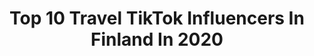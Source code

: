 ---
title: Top 10 Travel TikTok Influencers In Finland In 2020
description: >-
  Find top travel TikTok influencers in Finland in 2020. Most popular hashtags: #travel #weekend #sunrise #wednesday.
platform: TikTok
profiles:
  - username: "henrikiviluoma"
    fullname: >-
      Henri
    location: "Finland"
    followers: 15157
    engagement: 978
    commentsToLikes: 0.023253
    id: ck83z6k44y61y0j78quizs9sn
    verified: false
    hashtags: "#ruka, #snowboarding, #gls, #jetski"
  - username: "visualsofjulius"
    fullname: >-
      Visualsofjulius
    location: "Finland"
    followers: 66994
    engagement: 1278
    commentsToLikes: 0.010523
    id: ck83z6mmky6tn0j78bs2gy4f3
    verified: false
    hashtags: "#cold, #norway, #mountains, #waterfall"
  - username: "tanelah"
    fullname: >-
      Taneli Lahtinen
    location: "Finland"
    followers: 85735
    engagement: 1059
    commentsToLikes: 0.012674
    id: ck81qxy94ktkx0j78ewp8e6y4
    verified: false
    hashtags: "#arizonacheck, #photoshoot, #camera, #lightroom"
  - username: "mauton1"
    fullname: >-
      Mauton
    location: "Finland"
    followers: 42333
    engagement: 1121
    commentsToLikes: 0.110459
    id: cka6l225d1cji0i78tg1uqznd
    verified: false
    hashtags: "#woah, #justinbieber, #flip, #repost"
  - username: "poudelbindu"
    fullname: >-
      Bindu BP 👑
    location: "Finland"
    followers: 4114
    engagement: 640
    commentsToLikes: 0.137484
    id: ck8osa1z3g0dv0j78jua4uep3
    verified: false
    hashtags: "#14february, #beautiful, #mountains, #cantstopcrying"
  - username: "juliusbrander1"
    fullname: >-
      Julius Brander
    location: "Finland"
    followers: 39132
    engagement: 938
    commentsToLikes: 0.038678
    id: ck8hq4p8z2geu0j78ckc1wulb
    verified: false
    hashtags: "#zyxbca, #vibes, #weekend, #wallrun"
  - username: "markcardician"
    fullname: >-
      markcardician
    location: "Finland"
    followers: 25569
    engagement: 1420
    commentsToLikes: 0.008778
    id: ck8toro41npwp0j78y64sh1tx
    verified: false
    hashtags: "#visitmadeira, #madeiraisland, #visitseoul, #suomi"
  - username: "florenceclassicalarts"
    fullname: >-
      Learning Arts 🇮🇹
    location: "Finland"
    followers: 2693
    engagement: 987
    commentsToLikes: 0.010909
    id: ck8qh56t23lrp0j78or0h17ue
    verified: false
    hashtags: "#calligraphy, #southkorean, #pakistan, #boboli"
  - username: "neahenriiikka"
    fullname: >-
      neahenriiikka
    location: "Finland"
    followers: 5685
    engagement: 425
    commentsToLikes: 0.045229
    id: cka0olulm4edp0i780bbrder0
    verified: false
    hashtags: "#greece, #annoying, #party, #audi"
---